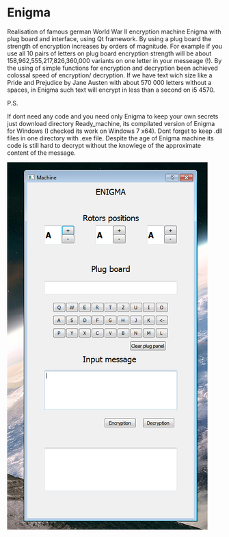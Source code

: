 # Enigma
Realisation of famous german World War II encryption machine Enigma with plug board and interface, using Qt framework. By using a plug board the strength of encryption increases by orders of magnitude. 
For example if you use all 10 pairs of letters on plug board encryption strength will be about 158,962,555,217,826,360,000 variants on one letter in your messeage (!). 
By the using of simple functions for encryption and decryption been achieved colossal speed of encryption/ decryption. If we have text wich size like a Pride and Prejudice by Jane Austen with about 570 000 letters without a spaces, in Enigma such text will encrypt in less than a second on i5 4570.


P.S.

If dont need any code and you need only Enigma to keep your own secrets just download directory Ready_machine, its compilated version of Enigma for Windows (I checked its work on Windows 7 x64). Dont forget to keep .dll files in one directory with .exe file. Despite the age of Enigma machine its code is still hard to decrypt without the knowlege of the approximate content of the message.


![](https://github.com/fima-s/Enigma/blob/master/how_enigma_looks_like.png)
